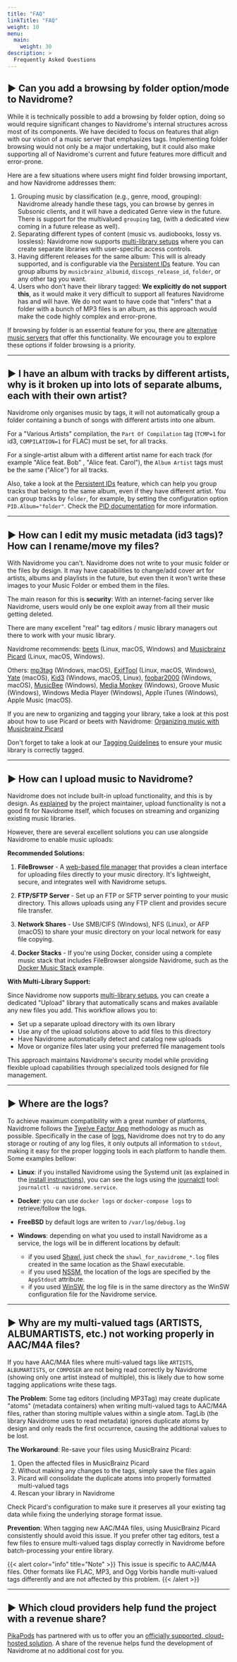 ```yaml
---
title: "FAQ"
linkTitle: "FAQ"
weight: 10
menu:
  main:
    weight: 30
description: >
  Frequently Asked Questions
---
```


## ▶︎ Can you add a browsing by folder option/mode to Navidrome?

While it is technically possible to add a browsing by folder option, doing so would require significant changes to
Navidrome's internal structures across most of its components. We have decided to focus on features that align with
our vision of a music server that emphasizes tags. Implementing folder browsing would not only be a major undertaking,
but it could also make supporting all of Navidrome's current and future features more difficult and error-prone.

Here are a few situations where users might find folder browsing important, and how Navidrome addresses them:

1. Grouping music by classification (e.g., genre, mood, grouping): Navidrome already handle these tags,
   you can browse by genres in Subsonic clients, and it will have a dedicated Genre view in the future.
   There is support for the multivalued `grouping` tag, (with a dedicated view coming in a future release as well).
2. Separating different types of content (music vs. audiobooks, lossy vs. lossless): Navidrome now supports
   [multi-library setups](/docs/usage/multi-library/) where you can create separate libraries with user-specific access controls.
3. Having different releases for the same album: This will is already supported, and is configurable via the
   [Persistent IDs](/docs/usage/pids/) feature. You can group albums by `musicbrainz_albumid`, `discogs_release_id`,
   `folder`, or any other tag you want.
4. Users who don't have their library tagged: **We explicitly do not support this**, as it would make it very difficult
   to support all features Navidrome has and will have. We do not want to have code that "infers" that a folder with
   a bunch of MP3 files is an album, as this approach would make the code highly complex and error-prone.

If browsing by folder is an essential feature for you, there are [alternative music servers](https://github.com/basings/selfhosted-music-overview)
that offer this functionality. We encourage you to explore these options if folder browsing is a priority.

---

## ▶︎ I have an album with tracks by different artists, why is it broken up into lots of separate albums, each with their own artist?

Navidrome only organises music by tags, it will not automatically group a folder containing a bunch of songs with different artists into one album.

For a "Various Artists" compilation, the `Part Of Compilation` tag (`TCMP=1` for id3, `COMPILATION=1` for FLAC) must be set, for all tracks.

For a single-artist album with a different artist name for each track (for example "Alice feat. Bob" , "Alice feat. Carol"), the `Album Artist` tags must be the same ("Alice") for all tracks.

Also, take a look at the [Persistent IDs](/docs/usage/pids/) feature, which can help you group tracks that belong to
the same album, even if they have different artist. You can group tracks by `folder`, for example, by setting
the configuration option `PID.Album="folder"`. Check the [PID documentation](/docs/usage/pids/) for more information.

---

## ▶︎ How can I edit my music metadata (id3 tags)? How can I rename/move my files?

With Navidrome you can't. Navidrome does not write to your music folder or the files by design. It may have capabilities to change/add
cover art for artists, albums and playlists in the future, but even then it won't write these images to your Music Folder or
embed them in the files.

The main reason for this is **security**: With an internet-facing server like Navidrome, users would only be one exploit
away from all their music getting deleted.

There are many excellent "real" tag editors / music library managers out there to work with your music library.

Navidrome recommends: [beets](https://beets.io) (Linux, macOS, Windows) and [Musicbrainz Picard](https://picard.musicbrainz.org/) (Linux, macOS, Windows).

Others: [mp3tag](https://www.mp3tag.de/en/index.html) (Windows, macOS), [ExifTool](https://exiftool.org/) (Linux, macOS, Windows), [Yate](https://2manyrobots.com/yate/) (macOS), [Kid3](https://kid3.kde.org/) (Windows, macOS, Linux), [foobar2000](https://www.foobar2000.org) (Windows, macOS), [MusicBee](https://getmusicbee.com/) (Windows), [Media Monkey](https://www.mediamonkey.com) (Windows), Groove Music (Windows), Windows Media Player (Windows), Apple iTunes (Windows), Apple Music (macOS).

If you are new to organizing and tagging your library, take a look at this post about how to use Picard or beets with Navidrome: [Organizing music with Musicbrainz Picard](http://www.thedreaming.org/2020/11/22/musicbrainz-picard/)

Don't forget to take a look at our [Tagging Guidelines](/docs/usage/tagging-guidelines/) to ensure your music library
is correctly tagged.

---

## ▶︎ How can I upload music to Navidrome?

Navidrome does not include built-in upload functionality, and this is by design. As [explained](https://github.com/navidrome/navidrome/issues/770#issuecomment-776272032) by the project maintainer, upload functionality is not a good fit for Navidrome itself, which focuses on streaming and organizing existing music libraries.

However, there are several excellent solutions you can use alongside Navidrome to enable music uploads:

**Recommended Solutions:**

1. **FileBrowser** - A [web-based file manager](https://filebrowser.org/) that provides a clean interface for uploading files directly to your music directory. It's lightweight, secure, and integrates well with Navidrome setups.

2. **FTP/SFTP Server** - Set up an FTP or SFTP server pointing to your music directory. This allows uploads using any FTP client and provides secure file transfer.

3. **Network Shares** - Use SMB/CIFS (Windows), NFS (Linux), or AFP (macOS) to share your music directory on your local network for easy file copying.

4. **Docker Stacks** - If you're using Docker, consider using a complete music stack that includes FileBrowser alongside Navidrome, such as the [Docker Music Stack](https://github.com/geekedtv/Docker-Music-Stack) example.

**With Multi-Library Support:**

Since Navidrome now supports [multi-library setups](/docs/usage/multi-library/), you can create a dedicated "Upload" library that automatically scans and makes available any new files you add. This workflow allows you to:

- Set up a separate upload directory with its own library
- Use any of the upload solutions above to add files to this directory
- Have Navidrome automatically detect and catalog new uploads
- Move or organize files later using your preferred file management tools

This approach maintains Navidrome's security model while providing flexible upload capabilities through specialized tools designed for file management.

---

## ▶︎ Where are the logs?

To achieve maximum compatibility with a great number of platforms, Navidrome follows the [Twelve Factor App](https://12factor.net/) methodology
as much as possible. Specifically in the case of [logs](https://12factor.net/logs), Navidrome does not try to do any storage or routing of
any log files, it only outputs all information to `stdout`, making it easy for the proper logging tools in each platform to handle them.
Some examples bellow:

- **Linux**: if you installed Navidrome using the Systemd unit (as explained in the [install instructions](/docs/installation/ubuntu-linux/#create-a-systemd-unit)), you can see the logs using the [journalctl](https://manpages.debian.org/stretch/systemd/journalctl.1.en.html) tool: `journalctl -u navidrome.service`.

- **Docker**: you can use `docker logs` or `docker-compose logs` to retrieve/follow the logs.

- **FreeBSD** by default logs are writen to `/var/log/debug.log`

- **Windows**: depending on what you used to install Navidrome as a service, the logs will be in different locations by default:
  - if you used [Shawl](https://github.com/mtkennerly/shawl), just check the `shawl_for_navidrome_*.log` files created in the same location as the Shawl executable.
  - if you used [NSSM](http://nssm.cc/), the location of the logs are specified by the `AppStdout` attribute.
  - if you used [WinSW](https://github.com/winsw/winsw), the log file is in the same directory as the WinSW configuration file for the Navidrome service.

---

## ▶︎ Why are my multi-valued tags (ARTISTS, ALBUMARTISTS, etc.) not working properly in AAC/M4A files?

If you have AAC/M4A files where multi-valued tags like `ARTISTS`, `ALBUMARTISTS`, or `COMPOSER` are not being read correctly by Navidrome (showing only one artist instead of multiple), this is likely due to how some tagging applications write these tags.

**The Problem**: Some tag editors (including MP3Tag) may create duplicate "atoms" (metadata containers) when writing multi-valued tags to AAC/M4A files, rather than storing multiple values within a single atom. TagLib (the library Navidrome uses to read metadata) ignores duplicate atoms by design and only reads the first occurrence, causing the additional values to be lost.

**The Workaround**: Re-save your files using MusicBrainz Picard:

1. Open the affected files in MusicBrainz Picard
2. Without making any changes to the tags, simply save the files again
3. Picard will consolidate the duplicate atoms into properly formatted multi-valued tags
4. Rescan your library in Navidrome

Check Picard's configuration to make sure it preserves all your existing tag data while fixing the underlying storage format issue.

**Prevention**: When tagging new AAC/M4A files, using MusicBrainz Picard consistently should avoid this issue. If you prefer other tag editors, test a few files to ensure multi-valued tags display correctly in Navidrome before batch-processing your entire library.

{{< alert color="info" title="Note" >}}
This issue is specific to AAC/M4A files. Other formats like FLAC, MP3, and Ogg Vorbis handle multi-valued tags differently and are not affected by this problem.
{{< /alert >}}

---

## ▶︎ Which cloud providers help fund the project with a revenue share?

[PikaPods](https://www.pikapods.com) has partnered with us to offer you an
[officially supported, cloud-hosted solution](/docs/installation/managed/#pikapods).
A share of the revenue helps fund the development of Navidrome at no additional cost for you.
